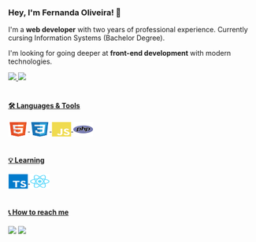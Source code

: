 
### Hey, I'm Fernanda Oliveira! 👋

I'm a **web developer** with two years of professional experience. Currently
cursing Information Systems (Bachelor Degree).

I'm looking for going deeper at **front-end development** with modern technologies.

<div>
	<a href="https://github.com/fernandaorms">
	<img height="180em" src="https://github-readme-stats.vercel.app/api?username=fernandaorms&show_icons=true&include_all_commits=true&count_private=true"/>
	<img height="180em" src="https://github-readme-stats.vercel.app/api/top-langs/?username=fernandaorms&layout=compact&langs_count=7"/>
</div>

#

#### 🛠️ Languages & Tools

<div style="display: inline_block">
	<img align="center" alt="HTML" height="30" width="40" src="https://raw.githubusercontent.com/devicons/devicon/master/icons/html5/html5-original.svg">
	<img align="center" alt="CSS" height="30" width="40" src="https://raw.githubusercontent.com/devicons/devicon/master/icons/css3/css3-original.svg">
	<img align="center" alt="Js" height="30" width="40" src="https://raw.githubusercontent.com/devicons/devicon/master/icons/javascript/javascript-plain.svg">
	<img align="center" alt="PHP" height="30" width="40" src="https://raw.githubusercontent.com/devicons/devicon/master/icons/php/php-original.svg">
</div>

#

#### 💡 Learning
<div style="display: inline_block">
	 <img align="center" alt="Ts" height="30" width="40" src="https://raw.githubusercontent.com/devicons/devicon/master/icons/typescript/typescript-plain.svg">
	<img align="center" alt="React" height="30" width="40" src="https://raw.githubusercontent.com/devicons/devicon/master/icons/react/react-original.svg">
</div>

 #

#### 📞 How to reach me

<div style="display: inline_block">
	<a href = "mailto:fernandaoliveira.rms@gmail.com"><img src="https://img.shields.io/badge/-Email-%23333?style=for-the-badge&logo=gmail&logoColor=white" target="_blank"></a>
	<a href="https://www.linkedin.com/in/fernandaorms/" target="_blank"><img src="https://img.shields.io/badge/-LinkedIn-%230077B5?style=for-the-badge&logo=linkedin&logoColor=white"></a> 
</div>


<!--
**fernandaorms/fernandaorms** is a ✨ _special_ ✨ repository because its `README.md` (this file) appears on your GitHub profile.

Here are some ideas to get you started:

- 🔭 I’m currently working on ...
- 🌱 I’m currently learning ...
- 👯 I’m looking to collaborate on ...
- 🤔 I’m looking for help with ...
- 💬 Ask me about ...
- 📫 How to reach me: ...
- 😄 Pronouns: ...
- ⚡ Fun fact: ...
-->
